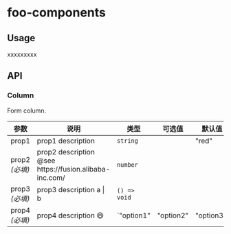# foo-components

## Usage

xxxxxxxxx

## API
### Column

Form column.

| 参数           | 说明                                                        | 类型                                | 可选值 | 默认值 |
| -------------- | ----------------------------------------------------------- | ----------------------------------- | ------ | ------ |
| prop1          | prop1 description                                           | `string`                            |        | "red"  |
| prop2 _(必填)_ | prop2 description @see https&#x3A;//fusion.alibaba-inc.com/ | `number`                            |        |        |
| prop3 _(必填)_ | prop3 description a \| b                                    | `() => void`                        |        |        |
| prop4 _(必填)_ | prop4 description 😄                                        | `"option1" | "option2" | "option3"` |        |        |
